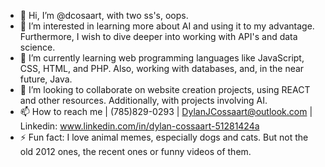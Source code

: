 - 👋 Hi, I’m @dcosaart, with two ss's, oops.
- 👀 I’m interested in learning more about AI and using it to my advantage.  Furthermore, I wish to dive deeper into working with API's and data science.
- 🌱 I’m currently learning web programming languages like JavaScript, CSS, HTML, and PHP.  Also, working with databases, and, in the near future, Java.
- 💞️ I’m looking to collaborate on website creation projects, using REACT and other resources.  Additionally, with projects involving AI.  
- 📫 How to reach me | (785)829-0293 | DylanJCossaart@outlook.com | Linkedin: www.linkedin.com/in/dylan-cossaart-51281424a
- ⚡ Fun fact: I love animal memes, especially dogs and cats.  But not the old 2012 ones, the recent ones or funny videos of them.

<!---
dcosaart/dcosaart is a ✨ special ✨ repository because its `README.md` (this file) appears on your GitHub profile.
You can click the Preview link to take a look at your changes.
--->
